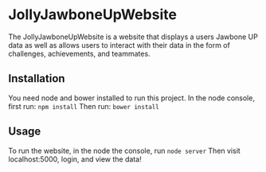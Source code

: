 # JollyJawboneUpWebsite
The JollyJawboneUpWebsite is a website that displays a users Jawbone UP data as well as allows users to interact with their 
data in the form of challenges, achievements, and teammates.

## Installation
You need node and bower installed to run this project.
In the node console, first run:
`npm install`
Then run:
`bower install`

## Usage
To run the website, in the node the console, run
`node server`
Then visit localhost:5000, login, and view the data!

